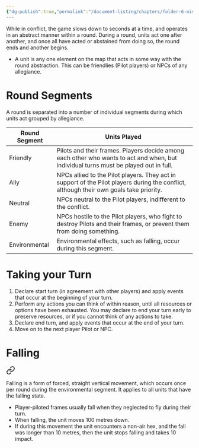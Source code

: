 ```yaml
---
{"dg-publish":true,"permalink":"/document-listing/chapters/folder-6-mission-gameplay/rounds/"}
---
```


While in conflict, the game slows down to seconds at a time, and operates in an abstract manner within a round. During a round, units act one after another, and once all have acted or abstained from doing so, the round ends and another begins.
- A unit is any one element on the map that acts in some way with the round abstraction. This can be friendlies (Pilot players) or NPCs of any allegiance.

# Round Segments
A round is separated into a number of individual segments during which units act grouped by allegiance.

| Round Segment | Units Played                                                                                                                            |
| ------------- | --------------------------------------------------------------------------------------------------------------------------------------- |
| Friendly      | Pilots and their frames. Players decide among each other who wants to act and when, but individual turns must be played out in full.    |
| Ally          | NPCs allied to the Pilot players. They act in support of the Pilot players during the conflict, although their own goals take priority. |
| Neutral       | NPCs neutral to the Pilot players, indifferent to the conflict.                                                                         |
| Enemy         | NPCs hostile to the Pilot players, who fight to destroy Pilots and their frames, or prevent them from doing something.                  |
| Environmental | Environmental effects, such as falling, occur during this segment.                                                                      |
# Taking your Turn
1. Declare start turn (in agreement with other players) and apply events that occur at the beginning of your turn.
2. Perform any actions you can think of within reason, until all resources or options have been exhausted. You may declare to end your turn early to preserve resources, or if you cannot think of any actions to take.
3. Declare end turn, and apply events that occur at the end of your turn.
4. Move on to the next player Pilot or NPC.

# Falling

<div class="transclusion internal-embed is-loaded"><a class="markdown-embed-link" href="/document-listing/chapters/folder-6-mission-gameplay/falling/" aria-label="Open link"><svg xmlns="http://www.w3.org/2000/svg" width="24" height="24" viewBox="0 0 24 24" fill="none" stroke="currentColor" stroke-width="2" stroke-linecap="round" stroke-linejoin="round" class="svg-icon lucide-link"><path d="M10 13a5 5 0 0 0 7.54.54l3-3a5 5 0 0 0-7.07-7.07l-1.72 1.71"></path><path d="M14 11a5 5 0 0 0-7.54-.54l-3 3a5 5 0 0 0 7.07 7.07l1.71-1.71"></path></svg></a><div class="markdown-embed">




Falling is a form of forced, straight vertical movement, which occurs once per round during the environmental segment. It applies to all units that have the falling state. 
- Player-piloted frames usually fall when they neglected to fly during their turn.
- When falling, the unit moves 100 metres down.
- If during this movement the unit encounters a non-air hex, and the fall was longer than 10 metres, then the unit stops falling and takes 10 impact.

</div></div>

